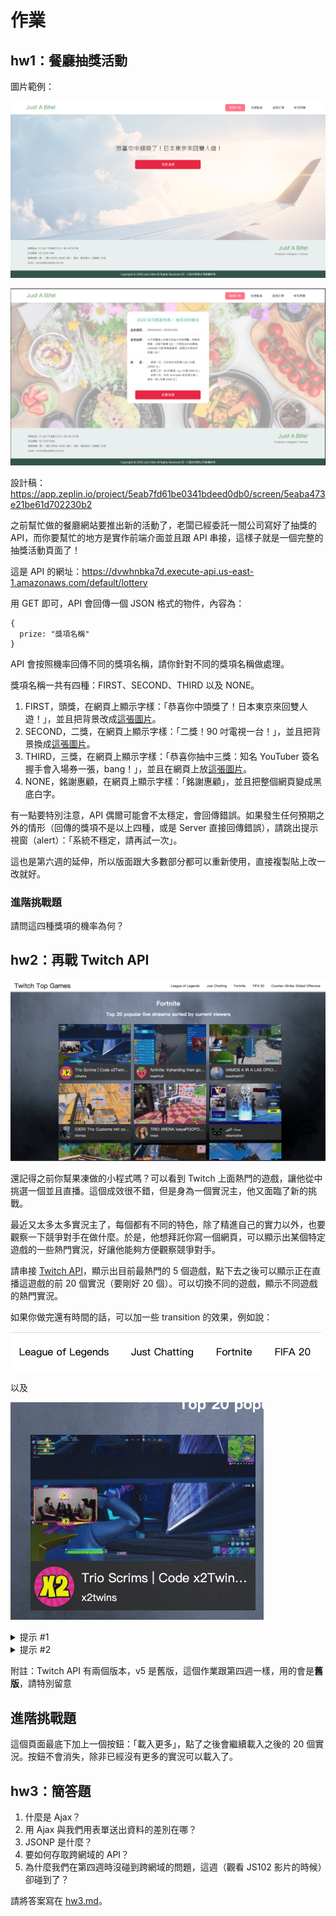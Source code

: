 # 作業

## hw1：餐廳抽獎活動

圖片範例：

![](p1.png)

![](p2.png)

設計稿：https://app.zeplin.io/project/5eab7fd61be0341bdeed0db0/screen/5eaba473e21be61d702230b2

之前幫忙做的餐廳網站要推出新的活動了，老闆已經委託一間公司寫好了抽獎的 API，而你要幫忙的地方是實作前端介面並且跟 API 串接，這樣子就是一個完整的抽獎活動頁面了！

這是 API 的網址：https://dvwhnbka7d.execute-api.us-east-1.amazonaws.com/default/lottery

用 GET 即可，API 會回傳一個 JSON 格式的物件，內容為：

```
{
  prize: "獎項名稱"
}
```

API 會按照機率回傳不同的獎項名稱，請你針對不同的獎項名稱做處理。

獎項名稱一共有四種：FIRST、SECOND、THIRD 以及 NONE。

1. FIRST，頭獎，在網頁上顯示字樣：「恭喜你中頭獎了！日本東京來回雙人遊！」，並且把背景改成[這張圖片](https://pixabay.com/photos/flight-plane-close-look-airplane-4315953/)。
2. SECOND，二獎，在網頁上顯示字樣：「二獎！90 吋電視一台！」，並且把背景換成[這張圖片](https://pixabay.com/photos/living-room-tv-table-a-drawer-home-1872192/)。
3. THIRD，三獎，在網頁上顯示字樣：「恭喜你抽中三獎：知名 YouTuber 簽名握手會入場券一張，bang！」，並且在網頁上放[這張圖片](https://pixabay.com/photos/youtube-iphone-smartphone-mobile-2617510/)。
4. NONE，銘謝惠顧，在網頁上顯示字樣：「銘謝惠顧」，並且把整個網頁變成黑底白字。

有一點要特別注意，API 偶爾可能會不太穩定，會回傳錯誤。如果發生任何預期之外的情形（回傳的獎項不是以上四種，或是 Server 直接回傳錯誤），請跳出提示視窗（alert）：「系統不穩定，請再試一次」。

這也是第六週的延伸，所以版面跟大多數部分都可以重新使用，直接複製貼上改一改就好。

### 進階挑戰題

請問這四種獎項的機率為何？

## hw2：再戰 Twitch API

![](lol.png)

還記得之前你幫果凍做的小程式嗎？可以看到 Twitch 上面熱門的遊戲，讓他從中挑選一個並且直播。這個成效很不錯，但是身為一個實況主，他又面臨了新的挑戰。

最近又太多太多實況主了，每個都有不同的特色，除了精進自己的實力以外，也要觀察一下競爭對手在做什麼。於是，他想拜託你寫一個網頁，可以顯示出某個特定遊戲的一些熱門實況，好讓他能夠方便觀察競爭對手。

請串接 [Twitch API](https://dev.twitch.tv/docs/v5)，顯示出目前最熱門的 5 個遊戲，點下去之後可以顯示正在直播這遊戲的前 20 個實況（要剛好 20 個）。可以切換不同的遊戲，顯示不同遊戲的熱門實況。

如果你做完還有時間的話，可以加一些 transition 的效果，例如說：

![](menu.gif)

以及

![](card.gif)

<details>
  <summary>提示 #1</summary>

  [Twitch API](https://dev.twitch.tv/docs/v5/) 裡面有一個 API 可以拿到 Live Streams 的資料，API 的描述是「Gets a list of live streams.」，看到這行就代表你找對 API 了。
</details>

<details>
  <summary>提示 #2</summary>

  API 要帶的參數有一個 `game` 的欄位，請帶遊戲名稱，還有要記得帶 limit 這個參數
</details>

附註：Twitch API 有兩個版本，v5 是舊版，這個作業跟第四週一樣，用的會是**舊版**，請特別留意


## 進階挑戰題

這個頁面最底下加上一個按鈕：「載入更多」，點了之後會繼續載入之後的 20 個實況。按鈕不會消失，除非已經沒有更多的實況可以載入了。

## hw3：簡答題

1. 什麼是 Ajax？
2. 用 Ajax 與我們用表單送出資料的差別在哪？
3. JSONP 是什麼？
4. 要如何存取跨網域的 API？
5. 為什麼我們在第四週時沒碰到跨網域的問題，這週（觀看 JS102 影片的時候）卻碰到了？

請將答案寫在 [hw3.md](hw3.md)。
